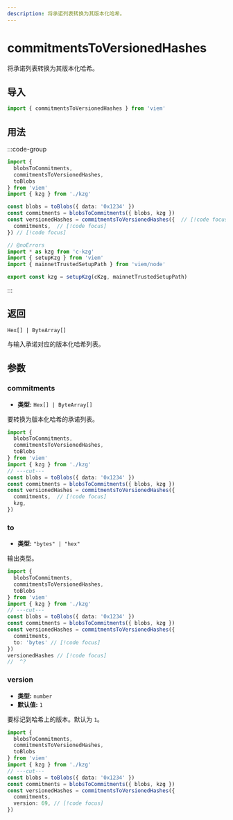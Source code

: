 ```yaml
---
description: 将承诺列表转换为其版本化哈希。
---
```


# commitmentsToVersionedHashes

将承诺列表转换为其版本化哈希。

## 导入

```ts twoslash
import { commitmentsToVersionedHashes } from 'viem'
```

## 用法

:::code-group

```ts twoslash [example.ts]
import { 
  blobsToCommitments, 
  commitmentsToVersionedHashes, 
  toBlobs 
} from 'viem'
import { kzg } from './kzg'

const blobs = toBlobs({ data: '0x1234' })
const commitments = blobsToCommitments({ blobs, kzg })
const versionedHashes = commitmentsToVersionedHashes({  // [!code focus]
  commitments,  // [!code focus]
}) // [!code focus]
```

```ts twoslash [kzg.ts] filename="kzg.ts"
// @noErrors
import * as kzg from 'c-kzg'
import { setupKzg } from 'viem'
import { mainnetTrustedSetupPath } from 'viem/node'

export const kzg = setupKzg(cKzg, mainnetTrustedSetupPath)
```

:::

## 返回

`Hex[] | ByteArray[]`

与输入承诺对应的版本化哈希列表。

## 参数

### commitments

- **类型:** `Hex[] | ByteArray[]`

要转换为版本化哈希的承诺列表。

```ts twoslash
import { 
  blobsToCommitments, 
  commitmentsToVersionedHashes, 
  toBlobs 
} from 'viem'
import { kzg } from './kzg'
// ---cut---
const blobs = toBlobs({ data: '0x1234' })
const commitments = blobsToCommitments({ blobs, kzg })
const versionedHashes = commitmentsToVersionedHashes({ 
  commitments,  // [!code focus]
  kzg, 
})
```

### to

- **类型:** `"bytes" | "hex"`

输出类型。

```ts twoslash
import { 
  blobsToCommitments, 
  commitmentsToVersionedHashes, 
  toBlobs 
} from 'viem'
import { kzg } from './kzg'
// ---cut---
const blobs = toBlobs({ data: '0x1234' })
const commitments = blobsToCommitments({ blobs, kzg })
const versionedHashes = commitmentsToVersionedHashes({ 
  commitments, 
  to: 'bytes' // [!code focus]
})
versionedHashes // [!code focus]
//  ^?


```

### version

- **类型:** `number`
- **默认值:** `1`

要标记到哈希上的版本。默认为 `1`。

```ts twoslash
import { 
  blobsToCommitments, 
  commitmentsToVersionedHashes, 
  toBlobs 
} from 'viem'
import { kzg } from './kzg'
// ---cut---
const blobs = toBlobs({ data: '0x1234' })
const commitments = blobsToCommitments({ blobs, kzg })
const versionedHashes = commitmentsToVersionedHashes({ 
  commitments, 
  version: 69, // [!code focus]
})
```